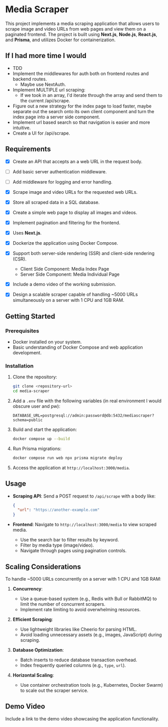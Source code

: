 # Media Scraper

This project implements a media scraping application that allows users to scrape image and video URLs from web pages and view them on a paginated frontend. The project is built using **Next.js**, **Node.js**, **React.js**, and **Prisma**, and utilizes Docker for containerization.

## If I had more time I would

- TDD
- Implement the middlewares for auth both on frontend routes and backend routes.
  - Maybe use NextAuth.
- Implement MULTIPLE url scraping:
  - If we took in an array, I'd iterate through the array and send them to the current /api/scrape.
- Figure out a new strategy for the index page to load faster, maybe separate out the search onto its own client component and turn the index page into a server side component.
- Implement url based search so that navigation is easier and more intuitive.
- Create a UI for /api/scrape.

## Requirements

- [x] Create an API that accepts an a web URL in the request body.
- [ ] Add basic server authentication middleware.
- [ ] Add middleware for logging and error handling.
- [x] Scrape image and video URLs for the requested web URLs.
- [x] Store all scraped data in a SQL database.
- [x] Create a simple web page to display all images and videos.
- [x] Implement pagination and filtering for the frontend.
- [x] Uses **Next.js**.
- [x] Dockerize the application using Docker Compose.
- [x] Support both server-side rendering (SSR) and client-side rendering (CSR).

  - Client Side Component: Media Index Page
  - Server Side Component: Media Individual Page

- [x] Include a demo video of the working submission.
- [x] Design a scalable scraper capable of handling ~5000 URLs simultaneously on a server with 1 CPU and 1GB RAM.

## Getting Started

### Prerequisites

- Docker installed on your system.
- Basic understanding of Docker Compose and web application development.

### Installation

1. Clone the repository:

   ```bash
   git clone <repository-url>
   cd media-scraper
   ```

2. Add a `.env` file with the following variables (in real environment I would obscure user and pw):

   ```env
   DATABASE_URL=postgresql://admin:password@db:5432/mediascraper?schema=public
   ```

3. Build and start the application:

   ```bash
   docker compose up --build
   ```

4. Run Prisma migrations:

   ```bash
   docker compose run web npx prisma migrate deploy
   ```

5. Access the application at `http://localhost:3000/media`.

## Usage

- **Scraping API**: Send a POST request to `/api/scrape` with a body like:

  ```json
  {
    "url": "https://another-example.com"
  }
  ```

- **Frontend**: Navigate to `http://localhost:3000/media` to view scraped media.
  - Use the search bar to filter results by keyword.
  - Filter by media type (image/video).
  - Navigate through pages using pagination controls.

## Scaling Considerations

To handle ~5000 URLs concurrently on a server with 1 CPU and 1GB RAM:

1. **Concurrency**:

   - Use a queue-based system (e.g., Redis with Bull or RabbitMQ) to limit the number of concurrent scrapers.
   - Implement rate limiting to avoid overwhelming resources.

2. **Efficient Scraping**:

   - Use lightweight libraries like Cheerio for parsing HTML.
   - Avoid loading unnecessary assets (e.g., images, JavaScript) during scraping.

3. **Database Optimization**:

   - Batch inserts to reduce database transaction overhead.
   - Index frequently queried columns (e.g., `type`, `url`).

4. **Horizontal Scaling**:
   - Use container orchestration tools (e.g., Kubernetes, Docker Swarm) to scale out the scraper service.

## Demo Video

Include a link to the demo video showcasing the application functionality.
